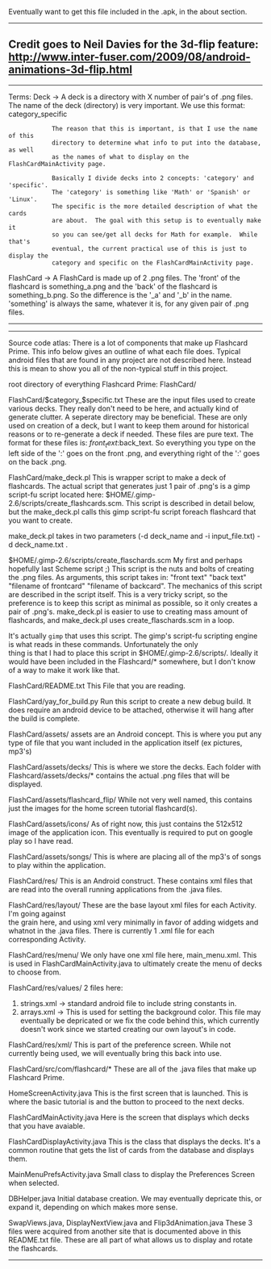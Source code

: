 Eventually want to get this file included in the .apk, in the about section.

-----------------------------------------------------------------------------------
Credit goes to Neil Davies for the 3d-flip feature:
http://www.inter-fuser.com/2009/08/android-animations-3d-flip.html
-----------------------------------------------------------------------------------

-----------------------------------------------------------------------------------
Terms:
  Deck ->       A deck is a directory with X number of pair's of .png files.
                The name of the deck (directory) is very important.  We use this 
                format:  category_specific

                The reason that this is important, is that I use the name of this 
                directory to determine what info to put into the database, as well
                as the names of what to display on the FlashCardMainActivity page.
 
                Basically I divide decks into 2 concepts: 'category' and 'specific'.
                The 'category' is something like 'Math' or 'Spanish' or 'Linux'.
                The specific is the more detailed description of what the cards
                are about.  The goal with this setup is to eventually make it
                so you can see/get all decks for Math for example.  While that's
                eventual, the current practical use of this is just to display the
                category and specific on the FlashCardMainActivity page.

  FlashCard ->  A FlashCard is made up of 2 .png files.  The 'front' of the flashcard
                is something_a.png and the 'back' of the flashcard is something_b.png.
                So the difference is the '_a' and '_b' in the name.  'something' is 
                always the same, whatever it is, for any given pair of .png files.
 
------------------------------------------------------------------------------------

------------------------------------------------------------------------------------
Source code atlas:
  There is a lot of components that make up Flashcard Prime.  This 
  info below gives an outline of what each file does.  Typical android files
  that are found in any project are not described here.  Instead this is 
  mean to show you all of the non-typical stuff in this project.

  root directory of everything Flashcard Prime:
  FlashCard/

  FlashCard/$category_$specific.txt
   These are the input files used to create various decks.  They really don't
   need to be here, and actually kind of generate clutter.  A seperate 
   directory may be beneficial.  These are only used on creation of a deck,
   but I want to keep them around for historical reasons or to re-generate a 
   deck if needed.  These files are pure text.  The format for these files is:
   $front_text:$back_text.  So everything you type on the left side of the ':'
   goes on the front .png, and everything right of the ':' goes on the back 
   .png.

  FlashCard/make_deck.pl
   This is wrapper script to make a deck of flashcards.  The actual script 
   that generates just 1 pair of .png's is a gimp script-fu script located here:
   $HOME/.gimp-2.6/scripts/create_flashcards.scm.  This script is described in 
   detail below, but the make_deck.pl calls this gimp script-fu script foreach
   flashcard that you want to create.  

   make_deck.pl takes in two parameters (-d deck_name and -i input_file.txt)
   -d deck_name.txt .   
  
  $HOME/.gimp-2.6/scripts/create_flaschards.scm
   My first and perhaps hopefully last Scheme script ;)  This script is the nuts
   and bolts of creating the .png files.  As arguments, this script takes in:
   "front text" "back text" "filename of frontcard" "filename of backcard".
   The mechanics of this script are described in the script itself.  This 
   is a very tricky script, so the preference is to keep this script as
   minimal as possible, so it only creates a pair of .png's. 
   make_deck.pl is easier to use to creating mass amount of flashcards,
   and make_deck.pl uses create_flaschards.scm in a loop. 

   It's actually `gimp` that uses this script.  The gimp's script-fu 
   scripting engine is what reads in these commands.  Unfortunately the only  
   thing is that I had to place this script in $HOME/.gimp-2.6/scripts/.
   Ideally it would have been included in the Flashcard/* somewhere, but
   I don't know of a way to make it work like that.

  FlashCard/README.txt
   This File that you are reading.  

  FlashCard/yay_for_build.py
   Run this script to create a new debug build.  It does require an android
   device to be attached, otherwise it will hang after the build is complete.
    

  FlashCard/assets/
   assets are an Android concept.  This is where you put any type of file that 
   you want included in the application itself (ex pictures, mp3's)

  FlashCard/assets/decks/
   This is where we store the decks.  Each folder with Flashcard/assets/decks/*
   contains the actual .png files that will be displayed.

  FlashCard/assets/flashcard_flip/
   While not very well named, this contains just the images for the home screen 
   tutorial flashcard(s).

  FlashCard/assets/icons/
   As of right now, this just contains the 512x512 image of the application icon.
   This eventually is required to put on google play so I have read.

  FlashCard/assets/songs/
   This is where are placing all of the mp3's of songs to play within the 
   application.


  FlashCard/res/
   This is an Android construct.  These contains xml files that are read
   into the overall running applications from the .java files.

  FlashCard/res/layout/
   These are the base layout xml files for each Activity.  I'm going against  
   the grain here, and using xml very minimally in favor of adding widgets
   and whatnot in the .java files.  There is currently 1 .xml file for each
   corresponding Activity.

  FlashCard/res/menu/
   We only have one xml file here, main_menu.xml.  This is used in 
   FlashCardMainActivity.java to ultimately create the menu of decks to
   choose from.

  FlashCard/res/values/
   2 files here:
   1.  strings.xml -> standard android file to include string constants in.
   2.  arrays.xml -> This is used for setting the background color.  This
                     file may eventually be depricated or we fix the code
                     behind this, which currently doesn't work since
                     we started creating our own layout's in code.

  FlashCard/res/xml/
   This is part of the preference screen.  While not currently being used,
   we will eventually bring this back into use.


  FlashCard/src/com/flashcard/*
   These are all of the .java files that make up Flashcard Prime.

   HomeScreenActivity.java
    This is the first screen that is launched.  This is where the basic
    tutorial is and the button to proceed to the next decks.

   FlashCardMainActivity.java
    Here is the screen that displays which decks that you have avaiable.

   FlashCardDisplayActivity.java
    This is the class that displays the decks.  It's a common routine that
    gets the list of cards from the database and displays them.
  
   MainMenuPrefsActivity.java
    Small class to display the Preferences Screen when selected.

   DBHelper.java
    Initial database creation.  We may eventually depricate this, or 
    expand it, depending on which makes more sense.

   SwapViews.java, DisplayNextView.java and Flip3dAnimation.java
    These 3 files were acquired from another site that is documented above
    in this README.txt file.  These are all part of what allows us to 
    display and rotate the flashcards.
   

------------------------------------------------------------------------------------

